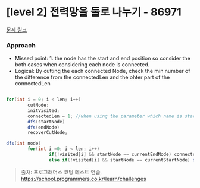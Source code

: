 # [level 2] 전력망을 둘로 나누기 - 86971 

[문제 링크](https://school.programmers.co.kr/learn/courses/30/lessons/86971) 

### Approach
- Missed point: 1. the node has the start and end position so consider the both cases when considering each node is connected.
- Logical: By cutting the each connected Node, check the min number of the difference from the connectedLen and the ohter part of the connectedLen

``` java

for(int i = 0; i < len; i++)
        cutNode;
        initVisited;
        connectedLen = 1; //when using the parameter which name is startNode and endNode those are connected so init the visited and make the connectedLen as 1
        dfs(startNode)
        dfs(endNode)
        recoverCutNode;

dfs(int node)
        for(int i =0; i < len; i++)
                if(!visited[i] && startNode == currentEndNode) connectedLen++; visited[i] = true ;dfs(currentEndNode); visited[i] = false;
                else if(!visited[i] && startNode == currentStartNode) dfs(currentStartNode) connectedLen++; visited[i] = true ;dfs(currentStartNode); visited[i] = false;
```




> 출처: 프로그래머스 코딩 테스트 연습, https://school.programmers.co.kr/learn/challenges
